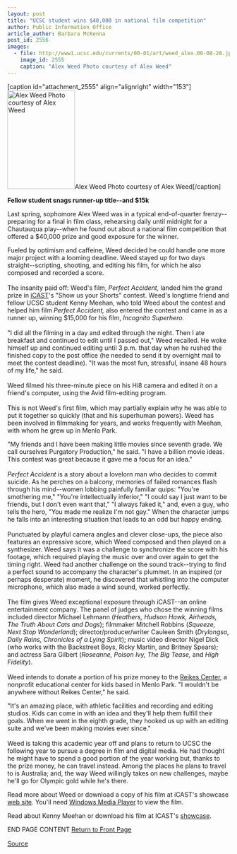 ```yaml
---
layout: post
title: "UCSC student wins $40,000 in national film competition"
author: Public Information Office
article_author: Barbara McKenna
post_id: 2556
images:
  - file: http://www1.ucsc.edu/currents/00-01/art/weed_alex.00-08-28.jpg
    image_id: 2555
    caption: "Alex Weed Photo courtesy of Alex Weed"
---
```


[caption id="attachment_2555" align="alignright" width="153"]<a href="http://dev-ucsc-news.pantheonsite.io/wp-content/uploads/2000/08/weed_alex.00-08-28.jpg"><img class="size-full wp-image-2555" src="http://dev-ucsc-news.pantheonsite.io/wp-content/uploads/2000/08/weed_alex.00-08-28.jpg" alt="Alex Weed Photo courtesy of Alex Weed" width="153" height="223" /></a>Alex Weed Photo courtesy of Alex Weed[/caption]
<p>
  <b>Fellow student snags runner-up title--and $15k</b>
</p>
<p>
  Last spring, sophomore Alex Weed was in a typical end-of-quarter frenzy--preparing for a final in film class, rehearsing daily until midnight for a Chautauqua play--when he found out about a national film competition that offered a $40,000 prize and good exposure for the winner.
</p>Fueled by optimism and caffeine, Weed decided he could handle one more major project with a looming deadline. Weed stayed up for two days straight--scripting, shooting, and editing his film, for which he also composed and recorded a score.<br>
<br>
The insanity paid off: Weed's film, <i>Perfect Accident,</i> landed him the grand prize in <a href="http://www.icast.com">iCAST</a>'s "Show us your Shorts" contest. Weed's longtime friend and fellow UCSC student Kenny Meehan, who told Weed about the contest and helped him film <i>Perfect Accident,</i> also entered the contest and came in as a runner up, winning $15,000 for his film, <i>Incognito Superhero.</i><br>
<br>
"I did all the filming in a day and edited through the night. Then I ate breakfast and continued to edit until I passed out," Weed recalled. He woke himself up and continued editing until 3 p.m. that day when he rushed the finished copy to the post office (he needed to send it by overnight mail to meet the contest deadline). "It was the most fun, stressful, insane 48 hours of my life," he said.<br>
<br>
Weed filmed his three-minute piece on his Hi8 camera and edited it on a friend's computer, using the Avid film-editing program.<br>
<br>
This is not Weed's first film, which may partially explain why he was able to put it together so quickly (that and his superhuman powers). Weed has been involved in filmmaking for years, and works frequently with Meehan, with whom he grew up in Menlo Park.
<p>
  "My friends and I have been making little movies since seventh grade. We call ourselves Purgatory Production," he said. "I have a billion movie ideas. This contest was great because it gave me a focus for an idea."<br>
  <br>
  <i>Perfect Accident</i> is a story about a lovelorn man who decides to commit suicide. As he perches on a balcony, memories of failed romances flash through his mind--women lobbing painfully familiar quips: "You're smothering me," "You're intellectually inferior," "I could say I just want to be friends, but I don't even want that," "I always faked it," and, even a guy, who tells the hero, "You made me realize I'm not gay." When the character jumps he falls into an interesting situation that leads to an odd but happy ending.<br>
  <br>
  Punctuated by playful camera angles and clever close-ups, the piece also features an expressive score, which Weed composed and then played on a synthesizer. Weed says it was a challenge to synchronize the score with his footage, which required playing the music over and over again to get the timing right. Weed had another challenge on the sound track--trying to find a perfect sound to accompany the character's plummet. In an inspired (or perhaps desperate) moment, he discovered that whistling into the computer microphone, which also made a wind sound, worked perfectly.<br>
  <br>
  The film gives Weed exceptional exposure through iCAST--an online entertainment company. The panel of judges who chose the winning films included director Michael Lehmann (<i>Heathers, Hudson Hawk, Airheads, The Truth About Cats and Dogs</i>); filmmaker Mitchell Robbins (<i>Squeeze, Next Stop Wonderland</i>); director/producer/writer Cauleen Smith (<i>Drylongso, Daily Rains, Chronicles of a Lying Spirit</i>); music video director Nigel Dick (who works with the Backstreet Boys, Ricky Martin, and Britney Spears); and actress Sara Gilbert (<i>Roseanne, Poison Ivy, The Big Tease,</i> and <i>High Fidelity</i>).<br>
  <br>
  Weed intends to donate a portion of his prize money to the <a href="http://www.riekes.org/">Reikes Center</a>, a nonprofit educational center for kids based in Menlo Park. "I wouldn't be anywhere without Reikes Center," he said.
</p>
<p>
  "It's an amazing place, with athletic facilities and recording and editing studios. Kids can come in with an idea and they'll help them fulfill their goals. When we went in the eighth grade, they hooked us up with an editing suite and we've been making movies ever since."<br>
  <br>
  Weed is taking this academic year off and plans to return to UCSC the following year to pursue a degree in film and digital media. He had thought he might have to spend a good portion of the year working but, thanks to the prize money, he can travel instead. Among the places he plans to travel to is Australia; and, the way Weed willingly takes on new challenges, maybe he'll go for Olympic gold while he's there.
</p>
<p>
  Read more about Weed or download a copy of his film at iCAST's showcase <a href="http://www.icast.com/artist/1,,1010-531534,00.html">web site</a>. You'll need <a href="http://windowsmedia.com/mediaguide/defaultalt.asp">Windows Media Player</a> to view the film.
</p>
<p>
  Read about Kenny Meehan or download his film at ICAST's <a href="http://www.icast.com/artist/1,,1010-531538,00.html">showcase</a>.
</p>
<p>
  END PAGE CONTENT <a href="../../index.html">Return to Front Page</a> <img align="bottom" alt=" " border="0" height="1" src="../../images/trans.gif" width="385">
</p>
<p><a href="http://www1.ucsc.edu/currents/00-01/08-28/film.html" title="Permalink to film">Source</a></p>
